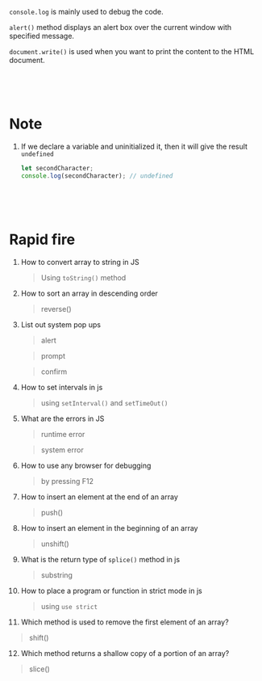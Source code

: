 `console.log` is mainly used to debug the code.

`alert()` method displays an alert box over the current window with specified message.

`document.write()` is used when you want to print the content to the HTML document.

&nbsp;

&nbsp;

# Note

1. If we declare a variable and uninitialized it, then it will give the result `undefined`

   ```js
   let secondCharacter;
   console.log(secondCharacter); // undefined
   ```

&nbsp;

&nbsp;

# Rapid fire

1. How to convert array to string in JS

   > Using `toString()` method

2. How to sort an array in descending order

   > reverse()

3. List out system pop ups

   > alert

   > prompt

   > confirm

4. How to set intervals in js

   > using `setInterval()` and `setTimeOut()`

5. What are the errors in JS

   > runtime error

   > system error

6. How to use any browser for debugging

   > by pressing F12

7. How to insert an element at the end of an array

   > push()

8. How to insert an element in the beginning of an array

   > unshift()

9. What is the return type of `splice()` method in js

   > substring

10. How to place a program or function in strict mode in js

    > using `use strict`

11. Which method is used to remove the first element of an array?

   > shift()

12. Which method returns a shallow copy of a portion of an array?

   > slice()
